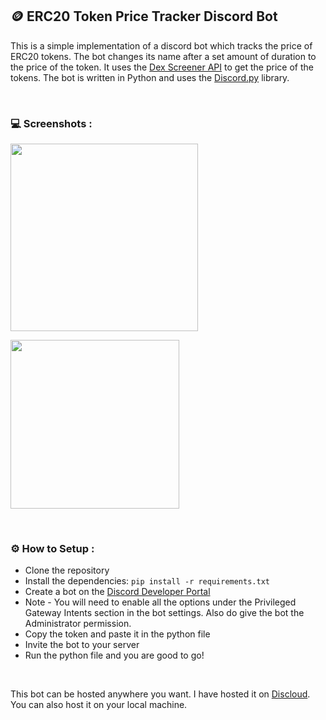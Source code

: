## 🪙 **ERC20 Token Price Tracker Discord Bot**

This is a simple implementation of a discord bot which tracks the price of ERC20 tokens. The bot changes its name after a set amount of duration to the price of the token. It uses the [Dex Screener API](https://docs.dexscreener.com/api/reference) to get the price of the tokens. The bot is written in Python and uses the [Discord.py](https://discordpy.readthedocs.io/en/stable/) library.

&nbsp;

### 💻 **Screenshots :**
<p><a><img height="300rem" src="https://i.imgur.com/h446nUd.png"/></a></p>
<a><img width="270rem" src="https://i.imgur.com/nXSpGqN.png"/></a>

&nbsp;

### ⚙️ **How to Setup :**
- Clone the repository
- Install the dependencies:
```pip install -r requirements.txt```
- Create a bot on the [Discord Developer Portal](https://discord.com/developers/applications)
- Note - You will need to enable all the options under the Privileged Gateway Intents section in the bot settings. Also do give the bot the Administrator permission.
- Copy the token and paste it in the python file
- Invite the bot to your server
- Run the python file and you are good to go!

&nbsp;

This bot can be hosted anywhere you want. I have hosted it on [Discloud](https://discloudbot.com/). You can also host it on your local machine.
